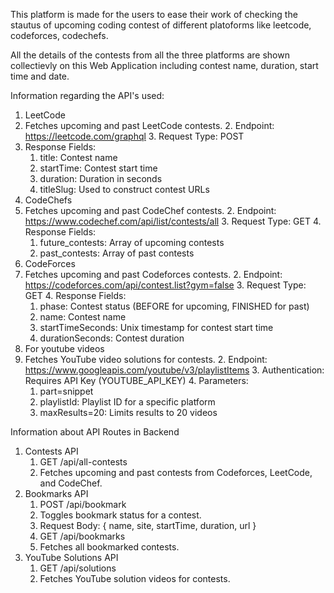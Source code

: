 This platform is made for the users to ease their work of checking the stautus of upcoming coding contest of different platoforms like leetcode, codeforces, codechefs.

All the details of the contests from all the three platforms are shown collectievly on this Web Application including contest name, duration, start time and date.

Information regarding the API's used:
1. LeetCode
  1. Fetches upcoming and past LeetCode contests.
	2. Endpoint: https://leetcode.com/graphql
	3. Request Type: POST
  4. Response Fields:
	 1. title: Contest name
	 2. startTime: Contest start time
	 3. duration: Duration in seconds
	 4. titleSlug: Used to construct contest URLs
2. CodeChefs
  1. Fetches upcoming and past CodeChef contests.
	2. Endpoint: https://www.codechef.com/api/list/contests/all
	3. Request Type: GET
	4. Response Fields:
 	 1. future_contests: Array of upcoming contests
	 2. past_contests: Array of past contests
3. CodeForces
  1. Fetches upcoming and past Codeforces contests.
	2. Endpoint: https://codeforces.com/api/contest.list?gym=false
	3. Request Type: GET
	4. Response Fields:
	 1. phase: Contest status (BEFORE for upcoming, FINISHED for past)
	 2. name: Contest name
	 3. startTimeSeconds: Unix timestamp for contest start time
	 4. durationSeconds: Contest duration
4. For youtube videos
  1. Fetches YouTube video solutions for contests.
	2. Endpoint: https://www.googleapis.com/youtube/v3/playlistItems
	3. Authentication: Requires API Key (YOUTUBE_API_KEY)
	4. Parameters:
	 1.	part=snippet
	 2.	playlistId: Playlist ID for a specific platform
	 3.	maxResults=20: Limits results to 20 videos

Information about API Routes in Backend

1. Contests API
	 1. GET /api/all-contests
	 2. Fetches upcoming and past contests from Codeforces, LeetCode, and CodeChef.
2. Bookmarks API
	 1. POST /api/bookmark
	 2.	Toggles bookmark status for a contest.
   3.	Request Body: { name, site, startTime, duration, url }
   4.	GET /api/bookmarks
	 5.	Fetches all bookmarked contests.
3. YouTube Solutions API
	 1.	GET /api/solutions
	 2.	Fetches YouTube solution videos for contests.
 
